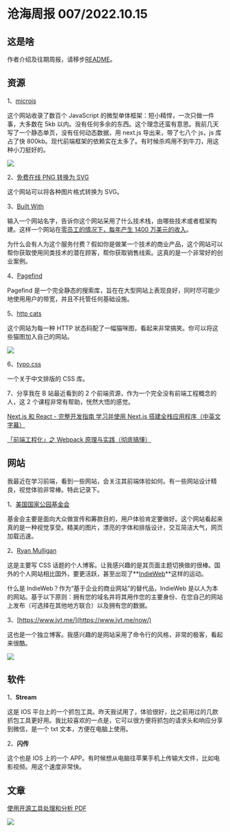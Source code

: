 # 沧海周报 007/2022.10.15

## 这是啥

作者介绍及往期周报，请移步[README](https://github.com/theseazhang/weekly_news/blob/main/README.md)。

## 资源

1、[microjs](http://microjs.com/#)

这个网站收录了数百个 JavaScript 的微型单体框架：短小精悍，一次只做一件事，大多数在 5kb 以内。没有任何多余的东西。这个理念还蛮有意思。我前几天写了一个静态单页，没有任何动态数据，用 next.js 导出来，带了七八个 js，js 库占了快 800kb。现代前端框架的依赖实在太多了。有时候杀鸡用不到牛刀，用这种小刀挺好的。

![](https://img.xmdatang.com/img/202210151742200.png)

2、[免费在线 PNG 转换为 SVG](https://png2svg.com/zh/)

这个网站可以将各种图片格式转换为 SVG。

3、[Built With](https://builtwith.com/)

输入一个网站名字，告诉你这个网站采用了什么技术栈，由哪些技术或者框架构建。这样一个网站在[零员工的情况下，每年产生 1400 万美元的收入](https://5to9.beehiiv.com/p/builtwith-generates-14-million-year-zero-employees)。

为什么会有人为这个服务付费？假如你是做某一个技术的商业产品，这个网站可以帮你获取使用同类技术的潜在顾客，帮你获取销售线索。这真的是一个非常好的创业案例。

4、[Pagefind](https://pagefind.app/)

Pagefind 是一个完全静态的搜索库，旨在在大型网站上表现良好，同时尽可能少地使用用户的带宽，并且不托管任何基础设施。

5、[http cats](https://httpcats.com/)

这个网站为每一种 HTTP 状态码配了一幅猫咪图，看起来非常搞笑。你可以将这些猫图加入自己的网站。

![](https://httpcats.com/500.jpg)

6、[typo.css](https://typo.sofi.sh/)

一个关于中文排版的 CSS 库。

7、分享我在 B 站最近看到的 2 个前端资源，作为一个完全没有前端工程概念的人，这 2 个课程非常有帮助，恍然大悟的感觉。

[Next.js 和 React - 完整开发指南 学习并使用 Next.js 搭建全栈应用程序（中英文字幕）](https://www.bilibili.com/video/BV1G54y1o7RP/?p=1&vd_source=2c5a8d2d31a1aa20bc38ea8ba07b70ec)

[「前端工程化」之 Webpack 原理与实践（彻底搞懂）](https://www.bilibili.com/video/BV1kP41177wp?p=1&vd_source=2c5a8d2d31a1aa20bc38ea8ba07b70ec)

## 网站

我最近在学习前端，看到一些网站，会关注其前端体验如何。有一些网站设计精良，视觉体验非常棒。特此记录下。

1、[美国国家公园基金会](https://www.nationalparks.org/)

基金会主要是面向大众做宣传和筹款目的，用户体验肯定要做好。这个网站看起来真的是一种视觉享受。精美的图片，漂亮的字体和排版设计，交互简洁大气，网页加载迅速。

2、[Ryan Mulligan](https://ryanmulligan.dev/)

这是主要写 CSS 话题的个人博客。让我感兴趣的是其页面主题切换做的很棒。国外的个人网站相比国外，要更活跃，甚至出现了**[IndieWeb](https://indieweb.org/)**这样的运动。

什么是 IndieWeb？作为“基于企业的商业网站”的替代品，IndieWeb 是以人为本的网站。基于以下原则：拥有您的域名并将其用作您的主要身份、在您自己的网站上发布（可选择在其他地方联合）以及拥有您的数据。

3、[https://www.jvt.me/](https://www.jvt.me/now/)

这也是一个独立博客。我感兴趣的是网站采用了命令行的风格，非常的极客，看起来很酷。

![](https://img.xmdatang.com/img/202210151821343.png)

## 软件

1、**Stream**

这是 IOS 平台上的一个抓包工具。昨天我试用了，体验很好，比之前用过的几款抓包工具更好用。我比较喜欢的一点是，它可以很方便将抓包的请求头和响应分享到微信，是一个 txt 文本，方便在电脑上使用。

2、**闪传**

这个也是 IOS 上的一个 APP。有时候想从电脑往苹果手机上传输大文件，比如电影视频。用这个速度非常快。

## 文章

[使用开源工具处理和分析 PDF](https://www.bitsgalore.org/2021/09/06/pdf-processing-and-analysis-with-open-source-tools)

![](https://img.xmdatang.com/img/202210151745269.png)
